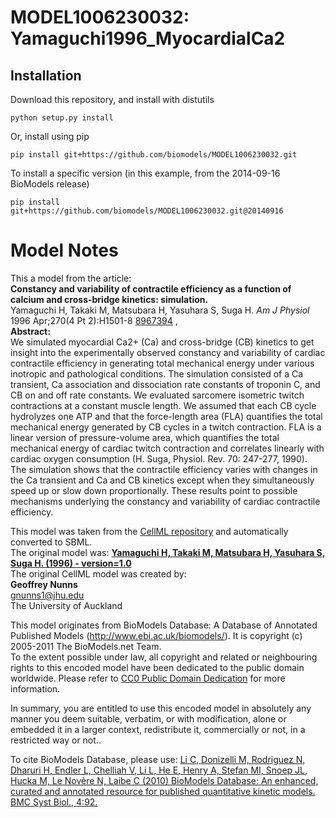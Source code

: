# MODEL1006230032: Yamaguchi1996_MyocardialCa2

## Installation

Download this repository, and install with distutils

`python setup.py install`

Or, install using pip

`pip install git+https://github.com/biomodels/MODEL1006230032.git`

To install a specific version (in this example, from the 2014-09-16 BioModels release)

`pip install git+https://github.com/biomodels/MODEL1006230032.git@20140916`


# Model Notes


This a model from the article:  
**Constancy and variability of contractile efficiency as a function of calcium and cross-bridge kinetics: simulation.**   
Yamaguchi H, Takaki M, Matsubara H, Yasuhara S, Suga H. _Am J Physiol_ 1996
Apr;270(4 Pt 2):H1501-8 [8967394](http://www.ncbi.nlm.nih.gov/pubmed/8967394)
,  
**Abstract:**   
We simulated myocardial Ca2+ (Ca) and cross-bridge (CB) kinetics to get
insight into the experimentally observed constancy and variability of cardiac
contractile efficiency in generating total mechanical energy under various
inotropic and pathological conditions. The simulation consisted of a Ca
transient, Ca association and dissociation rate constants of troponin C, and
CB on and off rate constants. We evaluated sarcomere isometric twitch
contractions at a constant muscle length. We assumed that each CB cycle
hydrolyzes one ATP and that the force-length area (FLA) quantifies the total
mechanical energy generated by CB cycles in a twitch contraction. FLA is a
linear version of pressure-volume area, which quantifies the total mechanical
energy of cardiac twitch contraction and correlates linearly with cardiac
oxygen consumption (H. Suga, Physiol. Rev. 70: 247-277, 1990). The simulation
shows that the contractile efficiency varies with changes in the Ca transient
and Ca and CB kinetics except when they simultaneously speed up or slow down
proportionally. These results point to possible mechanisms underlying the
constancy and variability of cardiac contractile efficiency.

This model was taken from the [CellML
repository](http://www.cellml.org/models) and automatically converted to SBML.  
The original model was: [ **Yamaguchi H, Takaki M, Matsubara H, Yasuhara S,
Suga H. (1996) - version=1.0**
](http://models.cellml.org/exposure/d11e3a9251205b2c1fd0363df4088da0)  
The original CellML model was created by:  
**Geoffrey Nunns**   
gnunns1@jhu.edu  
The University of Auckland  

This model originates from BioModels Database: A Database of Annotated
Published Models (http://www.ebi.ac.uk/biomodels/). It is copyright (c)
2005-2011 The BioModels.net Team.  
To the extent possible under law, all copyright and related or neighbouring
rights to this encoded model have been dedicated to the public domain
worldwide. Please refer to [CC0 Public Domain
Dedication](http://creativecommons.org/publicdomain/zero/1.0/) for more
information.

In summary, you are entitled to use this encoded model in absolutely any
manner you deem suitable, verbatim, or with modification, alone or embedded it
in a larger context, redistribute it, commercially or not, in a restricted way
or not..  
  
To cite BioModels Database, please use: [Li C, Donizelli M, Rodriguez N,
Dharuri H, Endler L, Chelliah V, Li L, He E, Henry A, Stefan MI, Snoep JL,
Hucka M, Le Novère N, Laibe C (2010) BioModels Database: An enhanced, curated
and annotated resource for published quantitative kinetic models. BMC Syst
Biol., 4:92.](http://www.ncbi.nlm.nih.gov/pubmed/20587024)


